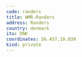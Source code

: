 ```yaml
---
code: randers
title: WMR-Randers
address: Randers
country: denmark
itu: DNK
coordinates: 56.457,10.039
kind: private
---
```

